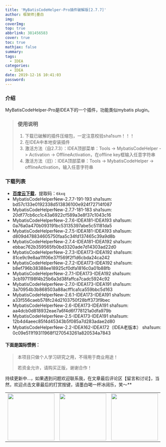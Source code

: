 ```yaml
---
title: 'MyBatisCodeHelper-Pro插件破解版[2.7.7]'
author: 框架师|墨白
img: 
coverImg: 
top: true
abbrlink: 381456583
cover: true
toc: true
mathjax: false
summary:
tags:
  - IDEA
categories:
  - IDEA
date: 2019-12-16 10:41:03
password:
---
```


### 介绍

MyBatisCodeHelper-Pro是IDEA下的一个插件，功能类似mybatis plugin。

> ### 使用说明
>
> 1. 下载已破解的插件压缩包，一定注意校验sha1sum！！！
> 2. 在IDEA中本地安装插件
> 3. 激活方法（自2.7.3）：IDEA顶部菜单：Tools -> MybatisCodeHelper -> Activation -> OfflineActivation，在offline key框输入任意字符串
> 4. 激活方法（旧）：IDEA顶部菜单：Tools -> MybatisCodeHelper -> offlineActivation，输入任意字符串



### 下载列表

* [**百度云下载**](https://pan.baidu.com/s/1kssUnaZrpPdpgkj6A0bX5w)，提取码：`6kxq`
* MybatisCodeHelperNew-2.7.7-191-193
  sha1sum: bd57c133e0192338d513836100e924f72714f087
* MybatisCodeHelperNew-2.7.7-181-183
  sha1sum: 20df77cb6cc1c43a6922cf589a3e8f37c1043c16
* MybatisCodeHelperNew-2.7.6-IDEA181-IDEA193
  sha1sum: 0a76a0a470b093191bc53135397abe5c51181da5
* MybatisCodeHelperNew-2.7.5-IDEA181-IDEA193
  sha1sum: d809d478834605750faa5c34fd137465c39a9d8b
* MybatisCodeHelperNew-2.7.4-IDEA181-IDEA192
  sha1sum: ebbac762b359565fb0bd3320ade7d14303ad22d0
* MybatisCodeHelperNew-2.7.3-IDEA173-IDEA192
  sha1sum: 81ce9c9e8aa11f06e37f569f2f1d6cbda24ca242
* MybatisCodeHelperNew-2.7.2-IDEA173-IDEA192
  sha1sum: b8ef796b38388ee18925cf0dfa1816c0a01b88fb
* MybatisCodeHelperNew-2.7.1-IDEA173-IDEA192
  sha1sum: 3cb1971198f4b25b6a3d38faffca7cadc5924c92
* MybatisCodeHelperNew-2.7.0-IDEA173-IDEA191
  sha1sum: 3a70954b3b868503a88acff1ca1ca559bbc5d163
* MybatisCodeHelperNew-2.6.1-IDEA173-IDEA191
  sha1sum: a33f556caeb578fc24d2103750f28bff373f9bec
* MybatisCodeHelperNew-2.6-IDEA173-IDEA191
  sha1sum: aa4dcb0d818932eae7a6f4d6f778121a0dfa979b
* MybatisCodeHelperNew-2.5-IDEA173-IDEA191
  sha1sum: 12b4d4aeec85f4d45343b5f085a7d283adae2d80
* MybatisCodeHelperNew-2.2-IDEA162-IDEA172（IDEA老版本）
  sha1sum: 0c09e511f19311968f1270543261a820534a7843



#### 下面是国际惯例：

> 本项目只做个人学习研究之用，不得用于商业用途！
>
> 若资金允许，请购买正版，谢谢合作！

持续更新中...，如果遇到问题欢迎联系我，在文章最后评论区【留言和讨论】，当然，欢迎点击文章最后的打赏按键，请墨白喝一杯冰阔乐，笑～**

<escspe>

<table>
    <tr>
        <td><img width="150px" height="150px"
                 src="https://wang_lianjie.gitee.io/mobai_images.gitee.io/img/zf/alipay.jpg"></td>
        <td><img width="150px" height="150px"
                 src="https://wang_lianjie.gitee.io/mobai_images.gitee.io/img/zf/wechat.jpg"></td>
        <td><img width="150px" height="150px"
                 src="https://wang_lianjie.gitee.io/mobai_images.gitee.io/img/zf/zan.jpg"></td>
    </tr>
</table>

<escape>

